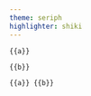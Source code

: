 ```yaml
---
theme: seriph
highlighter: shiki
---
```


```text
{{a}}
```

```text
{{b}}
```

<!-- The following snippet makes slidev crash -->

```text
{{a}} {{b}}
```